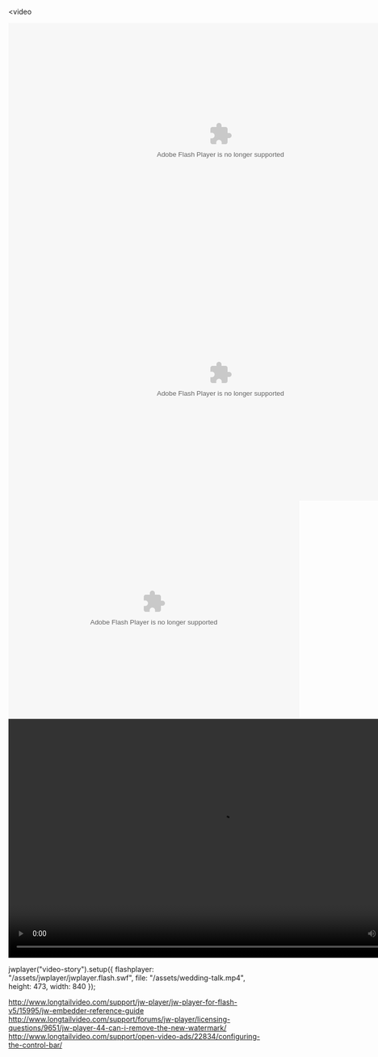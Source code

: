 
<video 


<div id="id_50d2771e35cd33280764478" style="width:840px;height:473px" class="swfObject" data-swfid="swf_id_50d2771e35cd33280764478">
  <embed type="application/x-shockwave-flash" src="https://fbstatic-a.akamaihd.net/rsrc.php/v1/yE/r/-eTu3sJAvMT.swf" width="840" height="473" style="display: block;" id="swf_id_50d2771e35cd33280764478" name="swf_id_50d2771e35cd33280764478" bgcolor="#000000" quality="high" allowfullscreen="true" allowscriptaccess="always" salign="tl" scale="noscale" wmode="opaque" flashvars="video=%7B%22sd_src%22%3A%22https%3A%5C%2F%5C%2Ffbcdn-video-a.akamaihd.net%5C%2Fcfs-ak-snc6%5C%2Fv%5C%2F232917%5C%2F764%5C%2F216952625106501_62452.mp4%3Foh%3D715bf5ed5352fd05e6e50f79e04b5216%26oe%3D50D29416%26__gda__%3D1355976319_4d88e66a44d368a20c0cd26c40b1577a%22%2C%22hd_src%22%3A%22https%3A%5C%2F%5C%2Ffbcdn-video-a.akamaihd.net%5C%2Fcfs-ak-snc6%5C%2Fv%5C%2F353753%5C%2F764%5C%2F216952625106501_14335.mp4%3Foh%3D124ad75657de41962c495b62088e0ad0%26oe%3D50D293D6%26__gda__%3D1355977855_462f15e5047bd4fa4d87513a4d28b58e%22%2C%22default_hd%22%3Atrue%7D&amp;autoplay=0&amp;video_id=216952625106501&amp;thumbnail_src=https%3A%2F%2Ffbcdn-vthumb-a.akamaihd.net%2Fhvthumb-ak-ash4%2F245511_216955188439578_216952625106501_30815_1069_b.jpg&amp;video_duration=265&amp;rotation=0&amp;source=permalink&amp;dtsg=AQAKtHok&amp;width=840&amp;height=473&amp;user=751988220&amp;log=no&amp;div_id=id_50d2771e35cd33280764478&amp;swf_id=swf_id_50d2771e35cd33280764478&amp;browser=Chrome+23.0.1271.101&amp;tracking_domain=https%3A%2F%2Fpixel.facebook.com&amp;post_form_id=&amp;string_table=https%3A%2F%2Fs-static.ak.facebook.com%2Fflash_strings.php%2Ft94164%2Fen_US">
</div>



<object width="840" height="473">
  <param name="allowfullscreen" value="true"></param>
  <param name="movie" value="https://www.facebook.com/v/216952625106501"></param>
  <embed src="https://www.facebook.com/v/216952625106501" type="application/x-shockwave-flash" allowfullscreen="1" width="840" height="473"></embed>
</object>

<object width="576" height="432" >
<param name="allowfullscreen" value="true" />
<param name="movie" value="http://www.facebook.com/v/XXXXXXXXXXXXXXX" />
<embed src="http://www.facebook.com/v/XXXXXXXXXXXXXXX" type="application/x-shockwave-flash" allowfullscreen="true" width="576" height="432">
</embed>
</object>

<video width="840" height="473" controls>
  <source src="/assets/wedding-talk.mp4" type="video/mp4">
</video>


jwplayer("video-story").setup({
  flashplayer: "/assets/jwplayer/jwplayer.flash.swf",
  file: "/assets/wedding-talk.mp4",
  height: 473,
  width: 840
});

<div id="video-story" class="video-story">
</div>

http://www.longtailvideo.com/support/jw-player/jw-player-for-flash-v5/15995/jw-embedder-reference-guide
http://www.longtailvideo.com/support/forums/jw-player/licensing-questions/9651/jw-player-44-can-i-remove-the-new-watermark/
http://www.longtailvideo.com/support/open-video-ads/22834/configuring-the-control-bar/





